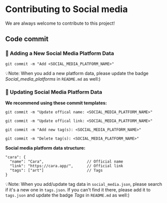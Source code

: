 # Contributing to Social media

We are always welcome to contribute to this project!

## Code commit

### 🧩 Adding a New Social Media Platform Data
```
git commit -m "Add <SOCIAL_MEDIA_PLATFORM_NAME>"
```
💡Note: When you add a new platform data, please update the badge _Social_media_platforms_ in `README.md` as well:)

### 🧩 Updating Social Media Platform Data
**We recommend using these commit templates:**
```
git commit -m "Update offical name: <SOCIAL_MEDIA_PLATFORM_NAME>"

git commit -m "Update offical link: <SOCIAL_MEDIA_PLATFORM_NAME>"

git commit -m "Add new tag(s): <SOCIAL_MEDIA_PLATFORM_NAME>"

git commit -m "Delete tag(s): <SOCIAL_MEDIA_PLATFORM_NAME>"
```

**Social media platform data structure:**
```
"cara": {
  "name": "Cara",                   // Official name
  "link": "https://cara.app/",      // Official link
  "tags": ["art"]                   // Tags
}
```

💡Note: When you add/update tag data in `social_media.json`, please search if it's a new one in `tags.json`. If you can't find it there, please add it to `tags.json` and update the badge _Tags_ in `README.md` as well:)